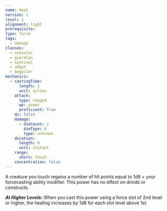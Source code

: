 ```yaml
---
name: Heal
version: 1
level: 1
alignment: light
prerequisite: 
type: force
tags:
  - damage
classes:
  - consular
  - guardian
  - sentinel
  - adept
  - beguiler
mechanics:
  - castingTime:
      length: 1
      unit: action
    attack:
      type: ranged
      wp: power
      proficient: True
    dc: false
    damage:
      - dieCount: 1
        dieType: 8
        type: unknown
    duration:
      length: 0
      unit: instant
    range:
      short: Touch
    concentration: false
---
```

A creature you touch regains a number of hit points equal to 1d8 + your forcecasting ability modifier. This power has no effect on droids or constructs.

***__At Higher Levels__:*** When you cast this power using a force slot of 2nd level or higher, the healing increases by 1d8 for each slot level above 1st.
    